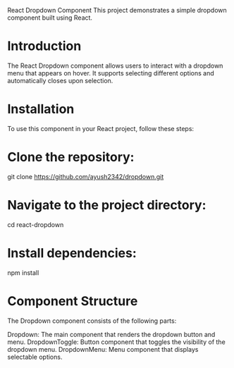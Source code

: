 React Dropdown Component
This project demonstrates a simple dropdown component built using React.

# Introduction
The React Dropdown component allows users to interact with a dropdown menu that appears on hover. It supports selecting different options and automatically closes upon selection.


# Installation
To use this component in your React project, follow these steps:

# Clone the repository:
git clone https://github.com/ayush2342/dropdown.git

# Navigate to the project directory:
cd react-dropdown


# Install dependencies:
npm install


# Component Structure
The Dropdown component consists of the following parts:

Dropdown: The main component that renders the dropdown button and menu.
DropdownToggle: Button component that toggles the visibility of the dropdown menu.
DropdownMenu: Menu component that displays selectable options.